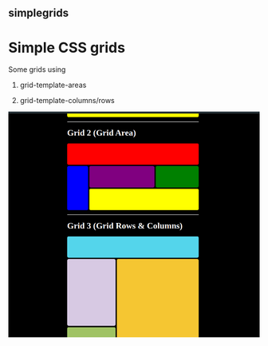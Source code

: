 ## simplegrids

# Simple CSS grids

Some grids using

1. grid-template-areas

2. grid-template-columns/rows
 
 ![Alt text](./screenshot.png?raw=true)
